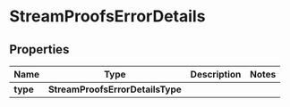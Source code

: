 

# StreamProofsErrorDetails


## Properties

| Name | Type | Description | Notes |
|------------ | ------------- | ------------- | -------------|
|**type** | **StreamProofsErrorDetailsType** |  |  |



